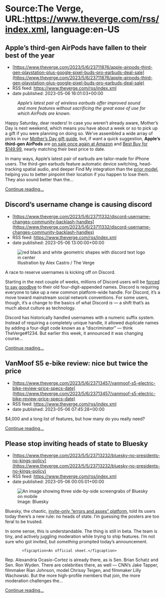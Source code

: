 # Source:The Verge, URL:https://www.theverge.com/rss/index.xml, language:en-US

## Apple’s third-gen AirPods have fallen to their best of the year
 - [https://www.theverge.com/2023/5/6/23711876/apple-airpods-third-gen-playstation-plus-google-pixel-buds-pro-earbuds-deal-sale](https://www.theverge.com/2023/5/6/23711876/apple-airpods-third-gen-playstation-plus-google-pixel-buds-pro-earbuds-deal-sale)
 - RSS feed: https://www.theverge.com/rss/index.xml
 - date published: 2023-05-06 16:01:03+00:00

<figure>
      <img alt="" src="https://cdn.vox-cdn.com/thumbor/sJrQ1EqBBwd8ksu-U75weJsCKuU=/0x0:2040x1360/1310x873/cdn.vox-cdn.com/uploads/chorus_image/image/72255321/IMG_0044.0.jpg" />
        <figcaption><em>Apple’s latest pair of wireless earbuds offer improved sound and more features without sacrificing the great ease of use for which AirPods are known.</em></figcaption>
    </figure>

  <p id="90fsAP">Happy Saturday, dear readers! In case you weren’t already aware, Mother’s Day is next weekend, which means you have about a week or so to pick up a gift if you were planning on doing so. We’ve assembled a wide array of picks in our <a href="https://www.theverge.com/23684534/best-mothers-day-gifts-mom-unique-presents-tech-gadgets-ideas">Mother’s Day gift guide</a>, but, if want a quick suggestion, <strong>Apple’s third-gen AirPods</strong> are <a href="https://www.amazon.com/dp/B0BDHB9Y8H?tag=theverge02-20" rel="sponsored nofollow noopener" target="_blank">on sale once again at Amazon</a> and <a href="https://howl.me/cjGepVmYkVb">Best Buy for $149.99</a>, nearly matching their best price to date.</p>
<div class="c-float-left c-float-hang"><aside id="hKjzPi"><div></div></aside></div>
<p id="fNVuXx">In many ways, Apple’s latest pair of earbuds are tailor-made for iPhone users. The third-gen earbuds feature automatic device switching, head-tracking spatial audio, and deeper Find My integration than the <a href="https://www.theverge.com/23365910/apple-airpods-pro-second-generation-review">prior model</a>, helping you to better pinpoint their location if you happen to lose them. They also sound better than the...</p>
  <p>
    <a href="https://www.theverge.com/2023/5/6/23711876/apple-airpods-third-gen-playstation-plus-google-pixel-buds-pro-earbuds-deal-sale">Continue reading&hellip;</a>
  </p>

## Discord’s username change is causing discord
 - [https://www.theverge.com/2023/5/6/23711332/discord-username-changes-community-backlash-handles](https://www.theverge.com/2023/5/6/23711332/discord-username-changes-community-backlash-handles)
 - RSS feed: https://www.theverge.com/rss/index.xml
 - date published: 2023-05-06 13:00:00+00:00

<figure>
      <img alt="red black and white geometric shapes with discord text logo in center" src="https://cdn.vox-cdn.com/thumbor/bBBnYhJOrEg9ohRdklUSaah-ja8=/0x0:2040x1360/1310x873/cdn.vox-cdn.com/uploads/chorus_image/image/72254940/acastro_STK062_04.0.jpg" />
        <figcaption>Illustration by Alex Castro / The Verge</figcaption>
    </figure>

  <p id="S5fXjj">A race to reserve usernames is kicking off on Discord.</p>
<p id="gNfZye">Starting in the next couple of weeks, millions of Discord users will be <a href="https://www.theverge.com/2023/5/3/23710259/discord-new-username-discriminators-number-tag">forced to say goodbye</a> to their old four-digit-appended names. Discord is requiring everyone to take up a new common platform-wide handle. For Discord, it’s a move toward mainstream social network conventions. For some users, though, it’s a change to the basics of what Discord <em>is </em>— a shift that’s as much about culture as technology.</p>
<p id="cMktiG">Discord has historically handled usernames with a numeric suffix system. Instead of requiring a completely unique handle, it allowed duplicate names by adding a four-digit code known as a “discriminator” — think TheVerge#1234. But earlier this week, it announced it was changing course...</p>
  <p>
    <a href="https://www.theverge.com/2023/5/6/23711332/discord-username-changes-community-backlash-handles">Continue reading&hellip;</a>
  </p>

## VanMoof S5 e-bike review: nice but twice the price
 - [https://www.theverge.com/2023/5/6/23713457/vanmoof-s5-electric-bike-review-price-specs-date](https://www.theverge.com/2023/5/6/23713457/vanmoof-s5-electric-bike-review-price-specs-date)
 - RSS feed: https://www.theverge.com/rss/index.xml
 - date published: 2023-05-06 07:45:28+00:00

<p>$4,000 and a long list of features, but how many do you really need?</p>
  <p>
    <a href="https://www.theverge.com/2023/5/6/23713457/vanmoof-s5-electric-bike-review-price-specs-date">Continue reading&hellip;</a>
  </p>

## Please stop inviting heads of state to Bluesky
 - [https://www.theverge.com/2023/5/5/23713232/bluesky-no-presidents-no-kings-policy](https://www.theverge.com/2023/5/5/23713232/bluesky-no-presidents-no-kings-policy)
 - RSS feed: https://www.theverge.com/rss/index.xml
 - date published: 2023-05-06 00:05:01+00:00

<figure>
      <img alt="An image showing three side-by-side screengrabs of Bluesky on mobile" src="https://cdn.vox-cdn.com/thumbor/DXRl7oOVkd0i32T2pzmavpyMmDY=/0x10:1530x1030/1310x873/cdn.vox-cdn.com/uploads/chorus_image/image/72254155/bluesky_ios_app.0.png" />
        <figcaption>Image: Bluesky</figcaption>
    </figure>

  <p id="OBLRF6">Bluesky, the chaotic, <a href="https://www.theverge.com/2023/5/2/23708385/bluesky-weather-report-moderation-app-store">invite-only “errors and asses” platform</a>, told its users today there’s a new rule: no heads of state. I’m guessing the posters are too feral to be trusted.</p>
<p id="mmKX8l">In some sense, this is understandable. The thing is still in beta. The team is tiny, and actively juggling moderation while trying to ship features. I’m not sure who got invited, but <em>something</em> prompted today’s announcement.</p>
  <figure class="e-image">
        
      <figcaption>An official skeet.</figcaption>
  </figure>
<p id="naLC9n">Rep. Alexandria Ocasio-Cortez is already there, as is Sen. Brian Schatz and Sen. Ron Wyden. There are celebrities there, as well — CNN’s Jake Tapper, filmmaker Rian Johnson, model Chrissy Teigen, and filmmaker Lilly Wachowski. But the more high-profile members that join, the more moderation challenges the...</p>
  <p>
    <a href="https://www.theverge.com/2023/5/5/23713232/bluesky-no-presidents-no-kings-policy">Continue reading&hellip;</a>
  </p>

